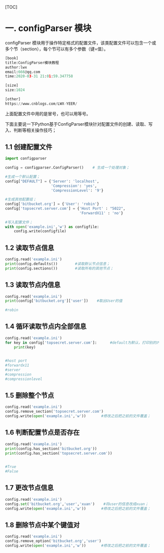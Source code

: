 [TOC]

# 一. configParser 模块

configParser 模块用于操作特定格式的配置文件，该类配置文件可以包含一个或多个节（section），每个节可以有多个参数（键=值）。

```python
[book]  
title:ConfigParser模块教程  
author:lwx  
email:666@qq.com 
time:2020-03-31 21:01:59.347758  
  
[size]  
size:1024  
  
[other]  
https://www.cnblogs.com/LWX-YEER/
```

上面配置文件中用的是冒号，也可以用等号。

下面主要说一下Python基于ConfigParser模块针对配置文件的创建、读取、写入、判断等相关操作技巧；

## 1.1 创建配置文件

```python
import configparser
 
config = configparser.ConfigParser()    # 生成一个处理对象；
 
#生成一个默认配置；
config["DEFAULT"] = {'Server': 'localhost',
                     'Compression': 'yes',
                     'CompressionLevel': '9'}
 
#生成其他配置组；
config['bitbucket.org'] = {'User': 'robin'}
config['topsecret.server.com'] = {'Host Port' : "5022",
                                  'ForwardX11' : 'no'}
 
#写入配置文件；
with open('example.ini','w') as configfile:
    config.write(configfile)
```

## 1.2 读取节点信息

```python
config.read('example.ini')
print(config.defaults())        #读取默认节点信息；
print(config.sections())        #读取所有的其他节点；
```

## 1.3 读取节点内信息

```python
config.read('example.ini')
print(config['bitbucket.org']['user'])    #取出User的值
 
#robin
```

## 1.4 循环读取节点内全部信息

```python
config.read('example.ini')
for key in config['topsecret.server.com']:      #default为默认，打印别的内容时default也会跟上;
    print(key)
 
 
#host port
#forwardx11
#server
#compression
#compressionlevel
```

## 1.5 删除整个节点

```python
config.read('example.ini')
config.remove_section('topsecret.server.com')   
config.write(open('example.ini','w'))       #修改之后把之前的文件覆盖；
```

## 1.6 判断配置节点是否存在

```python
config.read('example.ini')
print(config.has_section('bitbucket.org'))
print(config.has_section('topsecret.server.com'))
 
 
#True
#False
```

## 1.7 更改节点信息

```python
config.read('example.ini')
config.set('bitbucket.org','user','xuan')    #将user的信息改成xuan；
config.write(open('example.ini','w'))       #修改之后把之前的文件覆盖；
```

## 1.8 删除节点中某个键值对

```python
config.read('example.ini')
config.remove_option('bitbucket.org','user')
config.write(open('example.ini','w'))       #修改之后把之前的文件覆盖；
```

